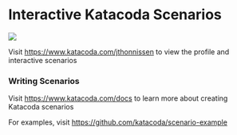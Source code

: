 # Interactive Katacoda Scenarios

[![](http://shields.katacoda.com/katacoda/jthonnissen/count.svg)](https://www.katacoda.com/jthonnissen "Get your profile on Katacoda.com")

Visit https://www.katacoda.com/jthonnissen to view the profile and interactive scenarios

### Writing Scenarios
Visit https://www.katacoda.com/docs to learn more about creating Katacoda scenarios

For examples, visit https://github.com/katacoda/scenario-example
